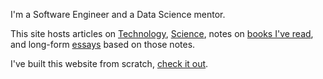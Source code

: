 
I'm a Software Engineer and a Data Science mentor.

This site hosts articles on [Technology](/index-technology), [Science](/index-science), notes on [books I've read](/index-tags), and long-form [essays](/articles) based on those notes.

I've built this website from scratch, [check it out](https://github.com/ohduran/ohduran.github.io).
